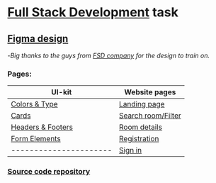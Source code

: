 # [Full Stack Development](https://www.fullstack-development.com/en) task
## [Figma design](https://www.figma.com/file/xorjGw6bbI9mK7fZAMebJu/FSD-frontend-education-program.-The-2nd-task-(Copy)?node-id=0%3A1)
-*Big thanks to the guys from [FSD company](https://www.fullstack-development.com/en) for the design to train on.*
### Pages:
| UI-kit | Website pages |
| ------ | ------------- |
| [Colors & Type](https://troalexis.github.io/pages/colors-type) | [Landing page](https://troalexis.github.io/pages/landing) |
| [Cards](https://troalexis.github.io/pages/cards) | [Search room/Filter](https://troalexis.github.io/pages/search-room) |
| [Headers & Footers](https://troalexis.github.io/pages/headers-footers) | [Room details](https://troalexis.github.io/pages/room-details) |
| [Form Elements](https://troalexis.github.io/pages/form-elements) | [Registration](https://troalexis.github.io/pages/registration) |
| ---------------------- | [Sign in](https://troalexis.github.io/pages/sign-in) |

### [Source code repository](https://github.com/TroAlexis/TroAlexis.github.io)
